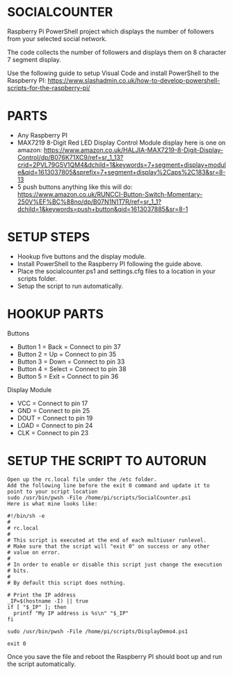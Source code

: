 # SOCIALCOUNTER

Raspberry Pi PowerShell project which displays the number of followers from your selected social network.

The code collects the number of followers and displays them on 8 character 7 segment display.

Use the following guide to setup Visual Code and install PowerShell to the Raspberry PI: https://www.slashadmin.co.uk/how-to-develop-powershell-scripts-for-the-raspberry-pi/


# PARTS

- Any Raspberry PI
- MAX7219 8-Digit Red LED Display Control Module display here is one on amazon: https://www.amazon.co.uk/HALJIA-MAX7219-8-Digit-Display-Control/dp/B076K71XC9/ref=sr_1_13?crid=2PVL79G5V1QM4&dchild=1&keywords=7+segment+display+module&qid=1613037805&sprefix=7+segment+display%2Caps%2C183&sr=8-13
- 5 push buttons anything like this will do: https://www.amazon.co.uk/RUNCCI-Button-Switch-Momentary-250V%EF%BC%88no/dp/B07N1N1T7R/ref=sr_1_1?dchild=1&keywords=push+button&qid=1613037885&sr=8-1

# SETUP STEPS

- Hookup five buttons and the display module. 
- Install PowerShell to the Raspberry PI following the guide above. 
- Place the socialcounter.ps1 and settings.cfg files to a location in your scripts folder. 
- Setup the script to run automatically.

  

# HOOKUP PARTS

Buttons

- Button 1 = Back = Connect to pin 37
- Button 2 = Up = Connect to pin 35
- Button 3 = Down = Connect to pin 33
- Button 4 = Select = Connect to pin 38 
- Button 5 = Exit = Connect to pin 36

Display Module

- VCC =  Connect to pin 17 
- GND = Connect to pin 25 
- DOUT = Connect to pin 19 
- LOAD = Connect to pin 24 
- CLK = Connect to pin 23

# SETUP THE SCRIPT TO AUTORUN

```
Open up the rc.local file under the /etc folder.
Add the following line before the exit 0 command and update it to point to your script location
sudo /usr/bin/pwsh -File /home/pi/scripts/SocialCounter.ps1
Here is what mine looks like:
```

```
#!/bin/sh -e
#
# rc.local
#
# This script is executed at the end of each multiuser runlevel.
# Make sure that the script will "exit 0" on success or any other
# value on error.
#
# In order to enable or disable this script just change the execution
# bits.
#
# By default this script does nothing.

# Print the IP address
_IP=$(hostname -I) || true
if [ "$_IP" ]; then
  printf "My IP address is %s\n" "$_IP"
fi

sudo /usr/bin/pwsh -File /home/pi/scripts/DisplayDemo4.ps1

exit 0
```

Once you save the file and reboot the Raspberry PI should boot up and run the script automatically.
